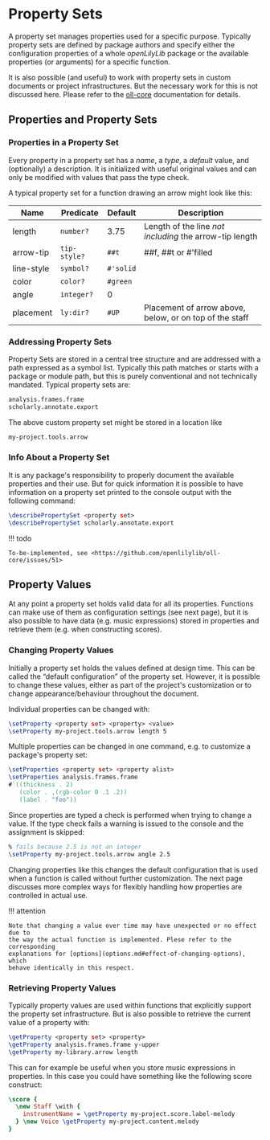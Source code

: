 # Property Sets

A property set manages properties used for a specific purpose. Typically
property sets are defined by package authors and specify either the
configuration properties of a whole *openLilyLib* package or the available
properties (or arguments) for a specific function.

It is also possible (and useful) to work with property sets in custom documents
or project infrastructures. But the necessary work for this is not discussed
here. Please refer to the [oll-core](../../oll-core/properties/index.html)
documentation for details.

## Properties and Property Sets

### Properties in a Property Set

Every property in a property set has a *name*, a *type*, a *default* value, and
(optionally) a description. It is initialized with useful original values and
can only be modified with values that pass the type check.

A typical property set for a function drawing an arrow might look like this:

| Name | Predicate | Default | Description
|---|---|---|---|
| length | `number?` | 3.75 | Length of the line *not including* the arrow-tip length |
| arrow-tip | `tip-style?` | `##t`| ##f, ##t or #'filled |
| line-style | `symbol?` | `#'solid` |
| color | `color?` | `#green` |
| angle | `integer?`| 0 |
| placement | `ly:dir?` | `#UP` | Placement of arrow above, below, or on top of the staff |

### Addressing Property Sets

Property Sets are stored in a central tree structure and are addressed with a
path expressed as a symbol list. Typically this path matches or starts with a
package or module path, but this is purely conventional and not technically
mandated. Typical property sets are:

```lilypond
analysis.frames.frame
scholarly.annotate.export
```

The above custom property set might be stored in a location like

```lilypond
my-project.tools.arrow
```

### Info About a Property Set

It is any package's responsibility to properly document the available properties and their use. But for quick information it is possible to have information on a property set printed to the console output with the following command:

```lilypond
\describePropertySet <property set>
\describePropertySet scholarly.annotate.export
```

!!! todo

    To-be-implemented, see <https://github.com/openlilylib/oll-core/issues/51>

## Property Values

At any point a property set holds valid data for all its properties. Functions
can make use of them as configuration settings (see next page), but it is also
possible to have data (e.g. music expressions) stored in properties and retrieve
them (e.g. when constructing scores).

### Changing Property Values

Initially a property set holds the values defined at design time. This can be
called the “default configuration” of the property set. However, it is possible
to change these values, either as part of the project's customization or to
change appearance/behaviour throughout the document.

Individual properties can be changed with:

```lilypond
\setProperty <property set> <property> <value>
\setProperty my-project.tools.arrow length 5
```

Multiple properties can be changed in one command, e.g. to customize a package's property set:

```lilypond
\setProperties <property set> <property alist>
\setProperties analysis.frames.frame
#`((thickness . 2)
   (color . ,(rgb-color 0 .1 .2))
   (label . "foo"))
```

Since properties are typed a check is performed when trying to change a value.
If the type check fails a warning is issued to the console and the assignment is
skipped:

```lilypond
% fails because 2.5 is not an integer
\setProperty my-project.tools.arrow angle 2.5
```

Changing properties like this changes the default configuration that is used
when a function is called without further customization. The next page discusses
more complex ways for flexibly handling how properties are controlled in actual
use.

!!! attention

    Note that changing a value over time may have unexpected or no effect due to
    the way the actual function is implemented. Plese refer to the corresponding
    explanations for [options](options.md#effect-of-changing-options), which
    behave identically in this respect.

### Retrieving Property Values

Typically property values are used within functions that explicitly support the property set infrastructure. But is also possible to retrieve the current value of a property with:

```lilypond
\getProperty <property set> <property>
\getProperty analysis.frames.frame y-upper
\getProperty my-library.arrow length
```

This can for example be useful when you store music expressions in properties. In this case you could have something like the following score construct:

```lilypond
\score {
  \new Staff \with {
    instrumentName = \getProperty my-project.score.label-melody
  } \new Voice \getProperty my-project.content.melody
}
```
